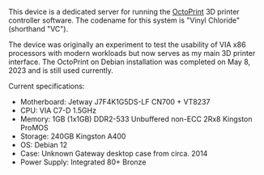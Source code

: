 This device is a dedicated server for running the [OctoPrint](https://octoprint.org/) 3D printer controller software. The codename for this system is "Vinyl Chloride" (shorthand "VC").

The device was originally an experiment to test the usability of VIA x86 processors with modern workloads but now serves as my main 3D printer interface. The OctoPrint on Debian installation was completed on May 8, 2023 and is still used currently.

Current specifications:

- Motherboard: Jetway J7F4K1G5DS-LF CN700 + VT8237
- CPU: VIA C7-D 1.5GHz
- Memory: 1GB (1x1GB) DDR2-533 Unbuffered non-ECC 2Rx8 Kingston ProMOS
- Storage: 240GB Kingston A400
- OS: Debian 12
- Case: Unknown Gateway desktop case from circa. 2014
- Power Supply: Integrated 80+ Bronze